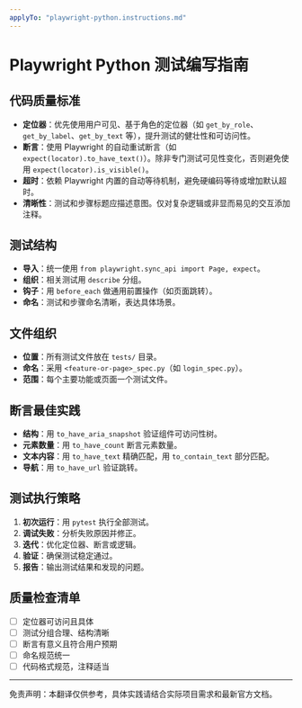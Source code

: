 ```yaml
---
applyTo: "playwright-python.instructions.md"
---
```


<!-- 本文件为自动翻译，供参考。请结合实际需求进行校对和完善。-->

# Playwright Python 测试编写指南

## 代码质量标准

- **定位器**：优先使用用户可见、基于角色的定位器（如 `get_by_role`、`get_by_label`、`get_by_text` 等），提升测试的健壮性和可访问性。
- **断言**：使用 Playwright 的自动重试断言（如 `expect(locator).to_have_text()`）。除非专门测试可见性变化，否则避免使用 `expect(locator).is_visible()`。
- **超时**：依赖 Playwright 内置的自动等待机制，避免硬编码等待或增加默认超时。
- **清晰性**：测试和步骤标题应描述意图。仅对复杂逻辑或非显而易见的交互添加注释。

## 测试结构

- **导入**：统一使用 `from playwright.sync_api import Page, expect`。
- **组织**：相关测试用 `describe` 分组。
- **钩子**：用 `before_each` 做通用前置操作（如页面跳转）。
- **命名**：测试和步骤命名清晰，表达具体场景。

## 文件组织

- **位置**：所有测试文件放在 `tests/` 目录。
- **命名**：采用 `<feature-or-page>_spec.py`（如 `login_spec.py`）。
- **范围**：每个主要功能或页面一个测试文件。

## 断言最佳实践

- **结构**：用 `to_have_aria_snapshot` 验证组件可访问性树。
- **元素数量**：用 `to_have_count` 断言元素数量。
- **文本内容**：用 `to_have_text` 精确匹配，用 `to_contain_text` 部分匹配。
- **导航**：用 `to_have_url` 验证跳转。

## 测试执行策略

1. **初次运行**：用 `pytest` 执行全部测试。
2. **调试失败**：分析失败原因并修正。
3. **迭代**：优化定位器、断言或逻辑。
4. **验证**：确保测试稳定通过。
5. **报告**：输出测试结果和发现的问题。

## 质量检查清单

- [ ] 定位器可访问且具体
- [ ] 测试分组合理、结构清晰
- [ ] 断言有意义且符合用户预期
- [ ] 命名规范统一
- [ ] 代码格式规范，注释适当

---

免责声明：本翻译仅供参考，具体实践请结合实际项目需求和最新官方文档。

